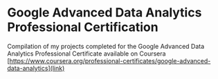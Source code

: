 # Google Advanced Data Analytics Professional Certification
Compilation of my projects completed for the Google Advanced Data Analytics Professional Certificate available on Coursera [https://www.coursera.org/professional-certificates/google-advanced-data-analytics](link)
